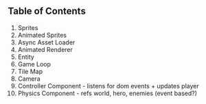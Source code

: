 Table of Contents
-----------------

 1. Sprites
 2. Animated Sprites
 3. Async Asset Loader
 4. Animated Renderer
 5. Entity
 6. Game Loop
 7. Tile Map
 8. Camera
 9. Controller Component - listens for dom events + updates player
 10. Physics Component - refs world, hero, enemies (event based?)
